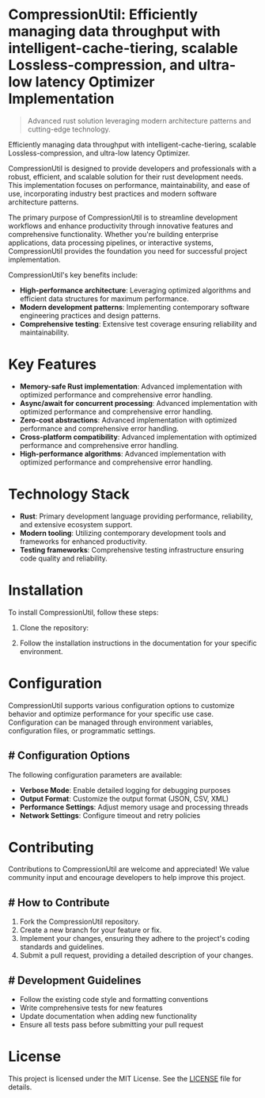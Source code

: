 <!-- fallback_CompressionUtil_20251029001159_42421 -->

# CompressionUtil: Efficiently managing data throughput with intelligent-cache-tiering, scalable Lossless-compression, and ultra-low latency Optimizer Implementation
> Advanced rust solution leveraging modern architecture patterns and cutting-edge technology.

Efficiently managing data throughput with intelligent-cache-tiering, scalable Lossless-compression, and ultra-low latency Optimizer.

CompressionUtil is designed to provide developers and professionals with a robust, efficient, and scalable solution for their rust development needs. This implementation focuses on performance, maintainability, and ease of use, incorporating industry best practices and modern software architecture patterns.

The primary purpose of CompressionUtil is to streamline development workflows and enhance productivity through innovative features and comprehensive functionality. Whether you're building enterprise applications, data processing pipelines, or interactive systems, CompressionUtil provides the foundation you need for successful project implementation.

CompressionUtil's key benefits include:

* **High-performance architecture**: Leveraging optimized algorithms and efficient data structures for maximum performance.
* **Modern development patterns**: Implementing contemporary software engineering practices and design patterns.
* **Comprehensive testing**: Extensive test coverage ensuring reliability and maintainability.

# Key Features

* **Memory-safe Rust implementation**: Advanced implementation with optimized performance and comprehensive error handling.
* **Async/await for concurrent processing**: Advanced implementation with optimized performance and comprehensive error handling.
* **Zero-cost abstractions**: Advanced implementation with optimized performance and comprehensive error handling.
* **Cross-platform compatibility**: Advanced implementation with optimized performance and comprehensive error handling.
* **High-performance algorithms**: Advanced implementation with optimized performance and comprehensive error handling.

# Technology Stack

* **Rust**: Primary development language providing performance, reliability, and extensive ecosystem support.
* **Modern tooling**: Utilizing contemporary development tools and frameworks for enhanced productivity.
* **Testing frameworks**: Comprehensive testing infrastructure ensuring code quality and reliability.

# Installation

To install CompressionUtil, follow these steps:

1. Clone the repository:


2. Follow the installation instructions in the documentation for your specific environment.

# Configuration

CompressionUtil supports various configuration options to customize behavior and optimize performance for your specific use case. Configuration can be managed through environment variables, configuration files, or programmatic settings.

## # Configuration Options

The following configuration parameters are available:

* **Verbose Mode**: Enable detailed logging for debugging purposes
* **Output Format**: Customize the output format (JSON, CSV, XML)
* **Performance Settings**: Adjust memory usage and processing threads
* **Network Settings**: Configure timeout and retry policies

# Contributing

Contributions to CompressionUtil are welcome and appreciated! We value community input and encourage developers to help improve this project.

## # How to Contribute

1. Fork the CompressionUtil repository.
2. Create a new branch for your feature or fix.
3. Implement your changes, ensuring they adhere to the project's coding standards and guidelines.
4. Submit a pull request, providing a detailed description of your changes.

## # Development Guidelines

* Follow the existing code style and formatting conventions
* Write comprehensive tests for new features
* Update documentation when adding new functionality
* Ensure all tests pass before submitting your pull request

# License

This project is licensed under the MIT License. See the [LICENSE](https://github.com/foxy1081/CompressionUtil/blob/main/LICENSE) file for details.
